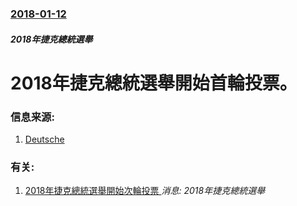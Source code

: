 ### [2018-01-12](/news/2018/01/12/index.md)

##### 2018年捷克總統選舉
# 2018年捷克總統選舉開始首輪投票。 




### 信息来源:

1. [Deutsche](http://www.dw.com/en/czech-republic-starts-voting-for-president/a-42120263)

### 有关:

1. [2018年捷克總統選舉開始次輪投票 ](/news/2018/01/26/2018年捷克總統選舉開始次輪投票.md) _消息: 2018年捷克總統選舉_
